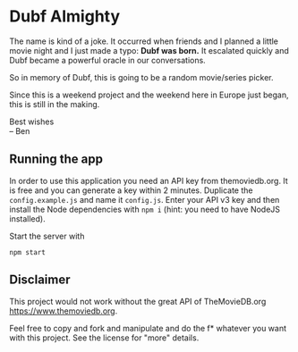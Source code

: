 Dubf Almighty
=============

The name is kind of a joke. It occurred when friends and I planned a little movie night and I just made a typo:
**Dubf was born.** It escalated quickly and Dubf became a powerful oracle in our conversations.
 
So in memory of Dubf, this is going to be a random movie/series picker.
 
Since this is a weekend project and the weekend here in Europe just began, this is still in the making.
 
Best wishes  
– Ben

Running the app
---------------

In order to use this application you need an API key from themoviedb.org.
It is free and you can generate a key within 2 minutes. Duplicate the `config.example.js` and name it `config.js`.
Enter your API v3 key and then install the Node dependencies with `npm i` (hint: you need to have NodeJS installed).

Start the server with

```
npm start
```

Disclaimer
----------

This project would not work without the great API of TheMovieDB.org <https://www.themoviedb.org>.

Feel free to copy and fork and manipulate and do the f* whatever you want with this project.
See the license for "more" details.
